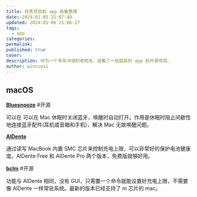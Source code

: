 ```yaml
---
title: 优秀项目和 app 收集整理
date: 2024-01-05 22:07:40
updated: 2024-01-06 21:06:27
tags:
  - app
categories: 
permalink: 
published: true
cover: 
description: 作为一个多年冲浪的老网友，收集了一些超屌的 app 和开源项目。
author: winniesi
---
```


## macOS

[**Bluesnooze**](https://github.com/odlp/bluesnooze) #开源 

可以在 可以在 Mac 休眠时关闭蓝牙，唤醒时自动打开。作用是休眠时阻止间歇性地连接蓝牙配件(耳机或音箱和手机)，解决 Mac 无故唤醒问题。

[**AlDente**](https://apphousekitchen.com)

通过读写 MacBook 内置 SMC 芯片来控制充电上限，可以非常好的保护电池健康度。AlDente Free 和 AlDente Pro 两个版本，免费版就够好用。

 [**bclm**](https://github.com/zackelia/bclm) #开源

功能与 AlDente 相同，没有 GUI，只需要一个命令就能设置好充电上限，不需要像 AlDente 一样常驻系统。最新的版本已经支持了 m 芯片的 mac。
